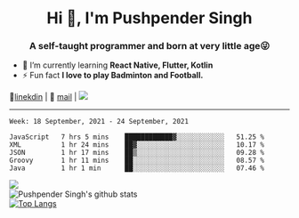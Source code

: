 <h1 align="center">Hi 👋, I'm Pushpender Singh</h1>
<h3 align="center">A self-taught programmer and born at very little age😜</h3>

- 🌱 I’m currently learning **React Native, Flutter, Kotlin**
- ⚡ Fun fact **I love to play Badminton and Football.**

👔[linekdin](https://www.linkedin.com/in/pushpender-singh-240061202/) | 📧 [mail](mailto:pushpendersingh@p2devs.com) | ![](https://komarev.com/ghpvc/?username=pushpender-singh-ap&color=blue)


---

<!--START_SECTION:waka-->
```text
Week: 18 September, 2021 - 24 September, 2021

JavaScript   7 hrs 5 mins    ████████████▓░░░░░░░░░░░░   51.25 % 
XML          1 hr 24 mins    ██▓░░░░░░░░░░░░░░░░░░░░░░   10.17 % 
JSON         1 hr 17 mins    ██▒░░░░░░░░░░░░░░░░░░░░░░   09.28 % 
Groovy       1 hr 11 mins    ██░░░░░░░░░░░░░░░░░░░░░░░   08.57 % 
Java         1 hr 1 min      ██░░░░░░░░░░░░░░░░░░░░░░░   07.46 % 
```
<!--END_SECTION:waka-->

<img align="left" src="https://github-readme-streak-stats.herokuapp.com/?user=pushpender-singh-ap&theme=dark" /></br>
![Pushpender Singh's github stats](https://github-readme-stats.vercel.app/api?username=pushpender-singh-ap&show_icons=true&theme=radical&count_private=true)</br>
[![Top Langs](https://github-readme-stats.vercel.app/api/top-langs/?username=pushpender-singh-ap&theme=radical)](https://github.com/pushpender-singh-ap/github-readme-stats)
